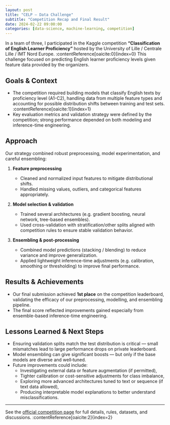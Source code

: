 ```yaml
---
layout: post
title: "CELP — Data Challenge"
subtitle: "Competition Recap and Final Result"
date: 2024-02-22 09:00:00
categories: [data-science, machine-learning, competition]
---
```


In a team of three, I participated in the Kaggle competition **“Classification of English Learner Proficiency”** hosted by the University of Lille / Centrale Lille / IMT Nord Europe. :contentReference[oaicite:0]{index=0} This challenge focused on predicting English learner proficiency levels given feature data provided by the organizers.

## Goals & Context

- The competition required building models that classify English texts by proficiency level (A1-C2), handling data from multiple feature types and accounting for possible distribution shifts between training and test sets. :contentReference[oaicite:1]{index=1}  
- Key evaluation metrics and validation strategy were defined by the competition; strong performance depended on both modeling and inference-time engineering.

## Approach

Our strategy combined robust preprocessing, model experimentation, and careful ensembling:

1. **Feature preprocessing**  
   - Cleaned and normalized input features to mitigate distributional shifts.  
   - Handled missing values, outliers, and categorical features appropriately.

2. **Model selection & validation**  
   - Trained several architectures (e.g. gradient boosting, neural network, tree-based ensembles).  
   - Used cross-validation with stratification/other splits aligned with competition rules to ensure stable validation behavior.

3. **Ensembling & post-processing**  
   - Combined model predictions (stacking / blending) to reduce variance and improve generalization.  
   - Applied lightweight inference-time adjustments (e.g. calibration, smoothing or thresholding) to improve final performance.

## Results & Achievements

- Our final submission achieved **1st place** on the competition leaderboard, validating the efficacy of our preprocessing, modelling, and ensembling pipeline.  
- The final score reflected improvements gained especially from ensemble-based inference-time engineering.

## Lessons Learned & Next Steps

- Ensuring validation splits match the test distribution is critical — small mismatches lead to large performance drops on private leaderboard.  
- Model ensembling can give significant boosts — but only if the base models are diverse and well‐tuned.  
- Future improvements could include:  
  - Investigating external data or feature augmentation (if permitted),  
  - Tighter calibration or cost-sensitive adjustments for class imbalance,  
  - Exploring more advanced architectures tuned to text or sequence (if text data allowed),  
  - Producing interpretable model explanations to better understand misclassifications.

---

See the [official competition page](https://www.kaggle.com/competitions/celp) for full details, rules, datasets, and discussions. :contentReference[oaicite:2]{index=2}
